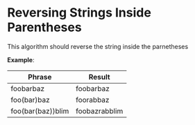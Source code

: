 <h1>Reversing Strings Inside Parentheses</h1>
<p>This algorithm should reverse the string inside the parnetheses</p>

<strong>Example</strong>:

<table>
  <thead>
    <tr>
      <th>Phrase</th>
      <th>Result</th>
    </tr>
  </thead>
  <tbody>
    <tr>
      <td>foobarbaz</td>
      <td>foobarbaz</td>
    </tr>
    <tr>
      <td>foo(bar)baz</td>
      <td>foorabbaz</td>
    </tr>
    <tr>
      <td>foo(bar(baz))blim</td>
      <td>foobazrabblim</td>
    </tr>
  </tbody>
</table>

